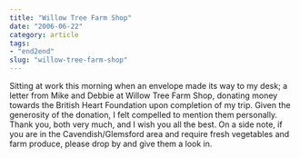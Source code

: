 ```yaml
---
title: "Willow Tree Farm Shop"
date: "2006-06-22"
category: article
tags:
- "end2end"
slug: "willow-tree-farm-shop"
---
```


Sitting at work this morning when an envelope made its way to my desk; a letter from Mike and Debbie at Willow Tree Farm Shop, donating money towards the British Heart Foundation upon completion of my trip. Given the generosity of the donation, I felt compelled to mention them personally. Thank you, both very much, and I wish you all the best. On a side note, if you are in the Cavendish/Glemsford area and require fresh vegetables and farm produce, please drop by and give them a look in.
